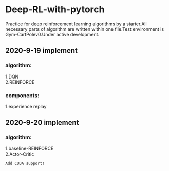 # Deep-RL-with-pytorch
Practice for deep reinforcement learning algorithms by a starter.All necessary parts of algorithm are written within one file.Test environment is Gym-CartPolev0.Under active development.
## 2020-9-19 implement
### algorithm:  
  1.DQN  
  2.REINFORCE 
### components:  
1.experience replay
## 2020-9-20 implement
### algorithm:
  1.baseline-REINFORCE  
  2.Actor-Critic  
    
    Add CUDA support!
